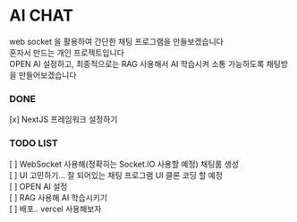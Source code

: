 # AI CHAT
web socket 을 활용하여 간단한 채팅 프로그램을 만들보겠습니다   
혼자서 만드는 개인 프로젝트입니다   
OPEN AI 설정하고, 최종적으로는 RAG 사용해서 AI 학습시켜 소통 가능하도록 채팅방을 만들어보겠습니다

### DONE
[x] NextJS 프레임워크 설정하기


### TODO LIST
[ ] WebSocket 사용해(정확히는 Socket.IO 사용할 예정) 채팅룸 생성   
[ ] UI 고민하기... 잘 되어있는 채팅 프로그램 UI 클론 코딩 할 예정   
[ ] OPEN AI 설정   
[ ] RAG 사용해 AI 학습시키기   
[ ] 배포.. vercel 사용해보자 

